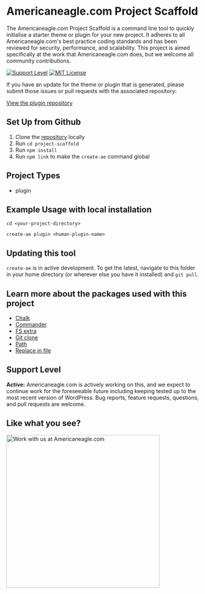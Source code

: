 # Americaneagle.com Project Scaffold

The Americaneagle.com Project Scaffold is a command line tool to quickly initialise a starter theme or plugin for your new project. It adheres to all Americaneagle.com's best practice coding standards and has been reviewed for security, performance, and scalability. This project is aimed specifically at the work that Americaneagle.com does, but we welcome all community contributions.

[![Support Level](https://img.shields.io/badge/support-active-green.svg)](#support-level) [![MIT License](https://img.shields.io/github/license/colis/project-scaffold.svg)](https://github.com/colis/project-scaffold/blob/master/LICENSE.md)

If you have an update for the theme or plugin that is generated, please submit those issues or pull requests with the associated repository:

[View the plugin repository](https://github.com/colis/plugin-scaffold)

## Set Up from Github

1.  Clone the [repository](https://github.com/colis/project-scaffold) locally
2.  Run `cd project-scaffold`
3.  Run `npm install`
4.  Run `npm link` to make the `create-ae` command global

## Project Types

*   plugin

## Example Usage with local installation

`cd <your-project-directory>`

`create-ae plugin <human-plugin-name>`

## Updating this tool

`create-ae` is in active development. To get the latest, navigate to this folder in your home directory (or wherever else you have it installed) and `git pull`.

## Learn more about the packages used with this project

*   [Chalk](https://www.npmjs.com/package/chalk)
*   [Commander](https://www.npmjs.com/package/commander)
*   [FS extra](https://www.npmjs.com/package/fs-extra)
*   [Git clone](https://www.npmjs.com/package/git-clone)
*   [Path](https://www.npmjs.com/package/path)
*   [Replace in file](https://www.npmjs.com/package/replace-in-file)

## Support Level

**Active:** Americaneagle.com is actively working on this, and we expect to continue work for the foreseeable future including keeping tested up to the most recent version of WordPress. Bug reports, feature requests, questions, and pull requests are welcome.

## Like what you see?

<a href="https://www.americaneagle.com/contact-us/"><img src="https://www.americaneagle.com/ResourcePackages/Talon/assets/dist/images/logo.jpg" width="400" alt="Work with us at Americaneagle.com"></a>
